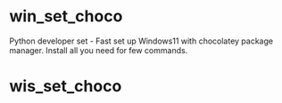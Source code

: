 # win_set_choco
Python developer set - Fast set up Windows11 with chocolatey package manager. Install all you need for few commands.
# wis_set_choco
